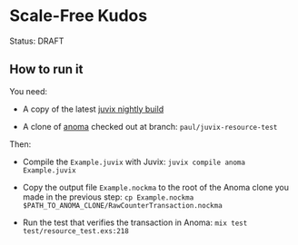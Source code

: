 # Scale-Free Kudos

Status: DRAFT

## How to run it

You need:

* A copy of the latest [juvix nightly build](https://github.com/anoma/juvix-nightly-builds/releases/latest)

* A clone of [anoma](https://github.com/anoma/anoma) checked out at branch: `paul/juvix-resource-test`

Then:

* Compile the `Example.juvix` with Juvix: `juvix compile anoma Example.juvix`

* Copy the output file `Example.nockma` to the root of the Anoma clone you made in the previous step: `cp Example.nockma $PATH_TO_ANOMA_CLONE/RawCounterTransaction.nockma`

* Run the test that verifies the transaction in Anoma: `mix test test/resource_test.exs:218`
